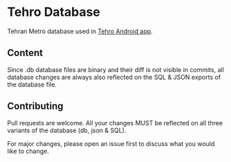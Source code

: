 # Tehro Database
Tehran Metro database used in [Tehro Android app](https://github.com/yasandev/tehro-android).

## Content
Since .db database files are binary and their diff is not visible in commits, all database changes are always also reflected on the SQL & JSON exports of the database file.

## Contributing
Pull requests are welcome. All your changes MUST be reflected on all three variants of the database (db, json & SQL). 

For major changes, please open an issue first to discuss what you would like to change.
